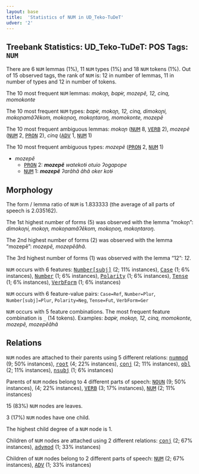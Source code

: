 ```yaml
---
layout: base
title:  'Statistics of NUM in UD_Teko-TuDeT'
udver: '2'
---
```


## Treebank Statistics: UD_Teko-TuDeT: POS Tags: `NUM`

There are 6 `NUM` lemmas (1%), 11 `NUM` types (1%) and 18 `NUM` tokens (1%).
Out of 15 observed tags, the rank of `NUM` is: 12 in number of lemmas, 11 in number of types and 12 in number of tokens.

The 10 most frequent `NUM` lemmas: <em>mokoɲ, bapɨr, mozepẽ, 12, cinq, momokonte</em>

The 10 most frequent `NUM` types:  <em>bapɨr, mokoɲ, 12, cinq, dimokoɲi, mokoɲamãʔẽkom, mokoɲoŋ, mokoɲtaroŋ, momokonte, mozepẽ</em>

The 10 most frequent ambiguous lemmas: <em>mokoɲ</em> (<tt><a href="eme_tudet-pos-NUM.html">NUM</a></tt> 8, <tt><a href="eme_tudet-pos-VERB.html">VERB</a></tt> 2), <em>mozepẽ</em> (<tt><a href="eme_tudet-pos-NUM.html">NUM</a></tt> 2, <tt><a href="eme_tudet-pos-PRON.html">PRON</a></tt> 2), <em>cinq</em> (<tt><a href="eme_tudet-pos-ADV.html">ADV</a></tt> 1, <tt><a href="eme_tudet-pos-NUM.html">NUM</a></tt> 1)

The 10 most frequent ambiguous types:  <em>mozepẽ</em> (<tt><a href="eme_tudet-pos-PRON.html">PRON</a></tt> 2, <tt><a href="eme_tudet-pos-NUM.html">NUM</a></tt> 1)


* <em>mozepẽ</em>
  * <tt><a href="eme_tudet-pos-PRON.html">PRON</a></tt> 2: <em><b>mozepẽ</b> watekotɨ otuio ʔogapope</em>
  * <tt><a href="eme_tudet-pos-NUM.html">NUM</a></tt> 1: <em><b>mozepẽ</b> ʔarãhã ãhã oker kotɨ</em>

## Morphology

The form / lemma ratio of `NUM` is 1.833333 (the average of all parts of speech is 2.035162).

The 1st highest number of forms (5) was observed with the lemma “mokoɲ”: <em>dimokoɲi, mokoɲ, mokoɲamãʔẽkom, mokoɲoŋ, mokoɲtaroŋ</em>.

The 2nd highest number of forms (2) was observed with the lemma “mozepẽ”: <em>mozepẽ, mozepẽãhã</em>.

The 3rd highest number of forms (1) was observed with the lemma “12”: <em>12</em>.

`NUM` occurs with 6 features: <tt><a href="eme_tudet-feat-Number-subj.html">Number[subj]</a></tt> (2; 11% instances), <tt><a href="eme_tudet-feat-Case.html">Case</a></tt> (1; 6% instances), <tt><a href="eme_tudet-feat-Number.html">Number</a></tt> (1; 6% instances), <tt><a href="eme_tudet-feat-Polarity.html">Polarity</a></tt> (1; 6% instances), <tt><a href="eme_tudet-feat-Tense.html">Tense</a></tt> (1; 6% instances), <tt><a href="eme_tudet-feat-VerbForm.html">VerbForm</a></tt> (1; 6% instances)

`NUM` occurs with 6 feature-value pairs: `Case=Ref`, `Number=Plur`, `Number[subj]=Plur`, `Polarity=Neg`, `Tense=Fut`, `VerbForm=Ger`

`NUM` occurs with 5 feature combinations.
The most frequent feature combination is `_` (14 tokens).
Examples: <em>bapɨr, mokoɲ, 12, cinq, momokonte, mozepẽ, mozepẽãhã</em>


## Relations

`NUM` nodes are attached to their parents using 5 different relations: <tt><a href="eme_tudet-dep-nummod.html">nummod</a></tt> (9; 50% instances), <tt><a href="eme_tudet-dep-root.html">root</a></tt> (4; 22% instances), <tt><a href="eme_tudet-dep-conj.html">conj</a></tt> (2; 11% instances), <tt><a href="eme_tudet-dep-obl.html">obl</a></tt> (2; 11% instances), <tt><a href="eme_tudet-dep-nsubj.html">nsubj</a></tt> (1; 6% instances)

Parents of `NUM` nodes belong to 4 different parts of speech: <tt><a href="eme_tudet-pos-NOUN.html">NOUN</a></tt> (9; 50% instances),  (4; 22% instances), <tt><a href="eme_tudet-pos-VERB.html">VERB</a></tt> (3; 17% instances), <tt><a href="eme_tudet-pos-NUM.html">NUM</a></tt> (2; 11% instances)

15 (83%) `NUM` nodes are leaves.

3 (17%) `NUM` nodes have one child.

The highest child degree of a `NUM` node is 1.

Children of `NUM` nodes are attached using 2 different relations: <tt><a href="eme_tudet-dep-conj.html">conj</a></tt> (2; 67% instances), <tt><a href="eme_tudet-dep-advmod.html">advmod</a></tt> (1; 33% instances)

Children of `NUM` nodes belong to 2 different parts of speech: <tt><a href="eme_tudet-pos-NUM.html">NUM</a></tt> (2; 67% instances), <tt><a href="eme_tudet-pos-ADV.html">ADV</a></tt> (1; 33% instances)

